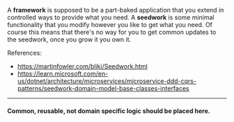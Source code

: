 A **framework** is supposed to be a part-baked application that you extend in controlled ways to provide 
what you need. A **seedwork** is some minimal functionality that you modify however you like to get what you need. 
Of course this means that there's no way for you to get common updates to the seedwork, once you grow it you own it. 

References:

- https://martinfowler.com/bliki/Seedwork.html
- https://learn.microsoft.com/en-us/dotnet/architecture/microservices/microservice-ddd-cqrs-patterns/seedwork-domain-model-base-classes-interfaces

---
#### Common, reusable, not domain specific logic should be placed here.
